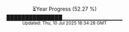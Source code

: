 <p align="center">
⏳Year Progress (52.27 %) <br>
███████████████▁▁▁▁▁▁▁▁▁▁▁▁▁▁▁ <br>
<sub>Updated: Thu, 10 Jul 2025 18:34:28 GMT</sub>
</p>

